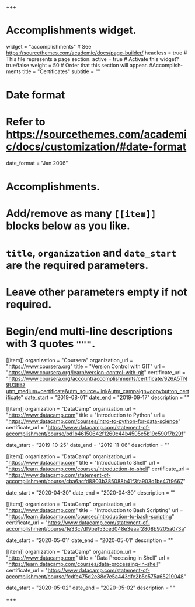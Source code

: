 +++
# Accomplishments widget.
widget = "accomplishments"  # See https://sourcethemes.com/academic/docs/page-builder/
headless = true  # This file represents a page section.
active = true  # Activate this widget? true/false
weight = 50  # Order that this section will appear.
#Accomplish&shy;ments
title = "Certificates"
subtitle = ""

# Date format
#   Refer to https://sourcethemes.com/academic/docs/customization/#date-format
date_format = "Jan 2006"

# Accomplishments.
#   Add/remove as many `[[item]]` blocks below as you like.
#   `title`, `organization` and `date_start` are the required parameters.
#   Leave other parameters empty if not required.
#   Begin/end multi-line descriptions with 3 quotes `"""`.

[[item]]
  organization = "Coursera"
  organization_url = "https://www.coursera.org"
  title = "Version Control with GIT"
  url = "https://www.coursera.org/learn/version-control-with-git"
  certificate_url = "https://www.coursera.org/account/accomplishments/certificate/926A5TN9U3EB?utm_medium=certificate&utm_source=link&utm_campaign=copybutton_certificate"
  date_start = "2019-08-01"
  date_end = "2019-09-17"
  description = ""

  
[[item]]
  organization = "DataCamp"
  organization_url = "https://www.datacamp.com"
  title = "Introduction to Python"
  url = "https://www.datacamp.com/courses/intro-to-python-for-data-science"
  certificate_url = "https://www.datacamp.com/statement-of-accomplishment/course/bd1b46150642f1260c44b4505c5b19c590f7b29f"
  
  date_start = "2019-10-25"
  date_end = "2019-11-06"
  description = ""

[[item]]
  organization = "DataCamp"
  organization_url = "https://www.datacamp.com"
  title = "Introduction to Shell"
  url = "https://learn.datacamp.com/courses/introduction-to-shell"
  certificate_url = "https://www.datacamp.com/statement-of-accomplishment/course/cba6acfd8803b385088b41f3fa903d1be47f9667"
  
  date_start = "2020-04-30"
  date_end = "2020-04-30"
  description = ""

[[item]]
  organization = "DataCamp"
  organization_url = "https://www.datacamp.com"
  title = "Introduction to Bash Scripting"
  url = "https://learn.datacamp.com/courses/introduction-to-bash-scripting"
  certificate_url = "https://www.datacamp.com/statement-of-accomplishment/course/1e33c7df9be153ced048e3eaaf2808b9205a073a"
  
  date_start = "2020-05-01"
  date_end = "2020-05-01"
  description = ""

[[item]]
  organization = "DataCamp"
  organization_url = "https://www.datacamp.com"
  title = "Data Processing in Shell"
  url = "https://learn.datacamp.com/courses/data-processing-in-shell"
  certificate_url = "https://www.datacamp.com/statement-of-accomplishment/course/fcdfe475d2e88e7e5a443dfe2b5c575a65219048"
  
  date_start = "2020-05-02"
  date_end = "2020-05-02"
  description = ""

+++
